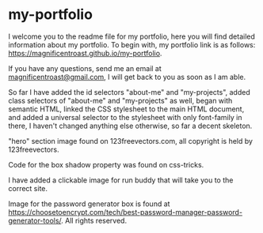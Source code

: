 # my-portfolio
I welcome you to the readme file for my portfolio, here you will find detailed information about my portfolio. To begin with, my portfolio link is as follows: https://magnificentroast.github.io/my-portfolio.

If you have any questions, send me an email at magnificentroast@gmail.com, I will get back to you as soon as I am able.

So far I have added the id selectors "about-me" and "my-projects", added class selectors of "about-me" and "my-projects" as well, began with semantic HTML, linked the CSS stylesheet to the main HTML document, and added a universal selector to the stylesheet with only font-family in there, I haven't changed anything else otherwise, so far a decent skeleton.

"hero" section image found on 123freevectors.com, all copyright is held by 123freevectors.

Code for the box shadow property was found on css-tricks.

I have added a clickable image for run buddy that will take you to the correct site.

Image for the password generator box is found at https://choosetoencrypt.com/tech/best-password-manager-password-generator-tools/. All rights reserved.